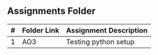 ##  Assignments Folder

|   #   | Folder Link | Assignment Description |
| :---: | ----------- | ---------------------- |
| 1     | AO3         | Testing python setup   |
